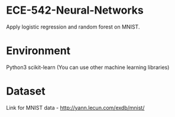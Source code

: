 # ECE-542-Neural-Networks
Apply logistic regression and random forest on MNIST.

# Environment
Python3
scikit-learn (You can use other machine learning libraries)

# Dataset
Link for MNIST data - http://yann.lecun.com/exdb/mnist/


